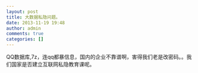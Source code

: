 ```yaml
---
layout: post
title: 大数据私隐问题。
date: 2013-11-19 19:48
author: admin
comments: true
categories: []
---
```

QQ数据库,7z，连qq都暴信息，国内的企业不靠谱啊，害得我们老是改密码。。我们国家是否建立互联网私隐教育课呢。
